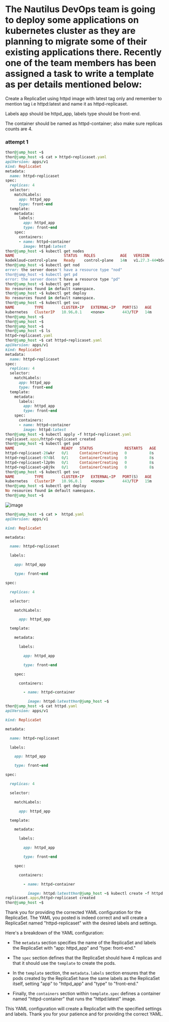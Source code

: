 # The Nautilus DevOps team is going to deploy some applications on kubernetes cluster as they are planning to migrate some of their existing applications there. Recently one of the team members has been assigned a task to write a template as per details mentioned below:



Create a ReplicaSet using httpd image with latest tag only and remember to mention tag i.e httpd:latest and name it as httpd-replicaset.


Labels app should be httpd_app, labels type should be front-end.


The container should be named as httpd-container; also make sure replicas counts are 4.


### attempt 1

```ruby
thor@jump_host ~$ 
thor@jump_host ~$ cat > httpd-replicaset.yaml
apiVersion: apps/v1
kind: ReplicaSet
metadata:
  name: httpd-replicaset
spec:
  replicas: 4
  selector:
    matchLabels:
      app: httpd_app
      type: front-end
  template:
    metadata:
      labels:
        app: httpd_app
        type: front-end
    spec:
      containers:
      - name: httpd-container
        image: httpd:latest
thor@jump_host ~$ kubectl get nodes
NAME                      STATUS   ROLES           AGE   VERSION
kodekloud-control-plane   Ready    control-plane   14m   v1.27.3-44+b5c876a05b7bbd
thor@jump_host ~$ kubectl get nod
error: the server doesn't have a resource type "nod"
thor@jump_host ~$ kubectl get pd
error: the server doesn't have a resource type "pd"
thor@jump_host ~$ kubectl get pod
No resources found in default namespace.
thor@jump_host ~$ kubectl get deploy
No resources found in default namespace.
thor@jump_host ~$ kubectl get svc
NAME         TYPE        CLUSTER-IP   EXTERNAL-IP   PORT(S)   AGE
kubernetes   ClusterIP   10.96.0.1    <none>        443/TCP   14m
thor@jump_host ~$ 
thor@jump_host ~$ 
thor@jump_host ~$ 
thor@jump_host ~$ ls
httpd-replicaset.yaml
thor@jump_host ~$ cat httpd-replicaset.yaml 
apiVersion: apps/v1
kind: ReplicaSet
metadata:
  name: httpd-replicaset
spec:
  replicas: 4
  selector:
    matchLabels:
      app: httpd_app
      type: front-end
  template:
    metadata:
      labels:
        app: httpd_app
        type: front-end
    spec:
      containers:
      - name: httpd-container
        image: httpd:latest
thor@jump_host ~$ kubectl apply -f httpd-replicaset.yaml
replicaset.apps/httpd-replicaset created
thor@jump_host ~$ kubectl get pod
NAME                     READY   STATUS              RESTARTS   AGE
httpd-replicaset-26wkr   0/1     ContainerCreating   0          8s
httpd-replicaset-974bl   0/1     ContainerCreating   0          8s
httpd-replicaset-l2p9n   0/1     ContainerCreating   0          8s
httpd-replicaset-p8j9x   0/1     ContainerCreating   0          8s
thor@jump_host ~$ kubectl get svc
NAME         TYPE        CLUSTER-IP   EXTERNAL-IP   PORT(S)   AGE
kubernetes   ClusterIP   10.96.0.1    <none>        443/TCP   15m
thor@jump_host ~$ kubectl get deploy
No resources found in default namespace.
thor@jump_host ~$ 
```

![image](https://github.com/Althaf-official/KodeKloud_K8s_SysAdmin_level1/assets/105126131/a46ed770-5181-4b9b-97e3-d60cec1d24fd)


```ruby
thor@jump_host ~$ cat >  httpd.yaml
apiVersion: apps/v1

kind: ReplicaSet

metadata:

  name: httpd-replicaset

  labels:

    app: httpd_app

    type: front-end

spec:

  replicas: 4

  selector:

    matchLabels:

      app: httpd_app

  template:

    metadata:

      labels:

        app: httpd_app

        type: front-end

    spec:

      containers:

        - name: httpd-container

          image: httpd:latestthor@jump_host ~$ 
thor@jump_host ~$ cat httpd.yaml 
apiVersion: apps/v1

kind: ReplicaSet

metadata:

  name: httpd-replicaset

  labels:

    app: httpd_app

    type: front-end

spec:

  replicas: 4

  selector:

    matchLabels:

      app: httpd_app

  template:

    metadata:

      labels:

        app: httpd_app

        type: front-end

    spec:

      containers:

        - name: httpd-container

          image: httpd:latestthor@jump_host ~$ kubectl create -f httpd.yaml 
replicaset.apps/httpd-replicaset created
thor@jump_host ~$ 
```
Thank you for providing the corrected YAML configuration for the ReplicaSet. The YAML you posted is indeed correct and will create a ReplicaSet named "httpd-replicaset" with the desired labels and settings.

Here's a breakdown of the YAML configuration:

- The `metadata` section specifies the name of the ReplicaSet and labels the ReplicaSet with "app: httpd_app" and "type: front-end."

- The `spec` section defines that the ReplicaSet should have 4 replicas and that it should use the `template` to create the pods.

- In the `template` section, the `metadata.labels` section ensures that the pods created by the ReplicaSet have the same labels as the ReplicaSet itself, setting "app" to "httpd_app" and "type" to "front-end."

- Finally, the `containers` section within `template.spec` defines a container named "httpd-container" that runs the "httpd:latest" image.

This YAML configuration will create a ReplicaSet with the specified settings and labels. Thank you for your patience and for providing the correct YAML.

